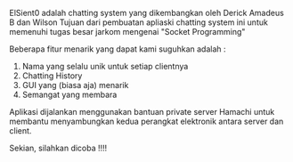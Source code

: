 ElSient0 adalah chatting system yang dikembangkan oleh Derick Amadeus B dan Wilson
Tujuan dari pembuatan apliaski chatting system ini untuk memenuhi tugas besar jarkom mengenai "Socket Programming"


Beberapa fitur menarik yang dapat kami suguhkan adalah : 
1. Nama yang selalu unik untuk setiap clientnya
2. Chatting History
3. GUI yang (biasa aja) menarik
4. Semangat yang membara


Aplikasi dijalankan menggunakan bantuan private server Hamachi untuk membantu menyambungkan kedua perangkat elektronik antara server dan client. 

Sekian, silahkan dicoba !!!!